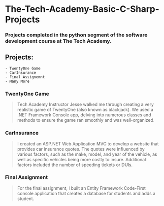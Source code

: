 # The-Tech-Academy-Basic-C-Sharp-Projects

### Projects completed in the python segment of the software development course at The Tech Academy.

## Projects:

	- TwentyOne Game
	- CarInsurance
	- Final Assignemnt
	- Many More

### TwentyOne Game
> Tech Academy Instructor Jesse walked me through creating a very realistic game of TwentyOne (also known as blackjack).  We used a .NET Framework Console app, delving into numerous classes and methods to ensure the game ran smoothly and was well-organized.

### CarInsurance
> I created an ASP.NET Web Application MVC to develop a website that provides car insurance quotes. The quotes were influenced by various factors, such as the make, model, and year of the vehicle, as well as specific vehicles being more costly to insure. Additional factors included the number of speeding tickets or DUIs.

### Final Assignment
> For the final assignment, I built an Entity Framework Code-First console application that creates a database for students and adds a student.

